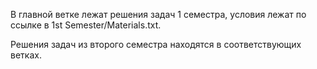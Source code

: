В главной ветке лежат решения задач 1 семестра, условия лежат по ссылке в 1st Semester/Materials.txt.

Решения задач из второго семестра находятся в соответствующих ветках.
